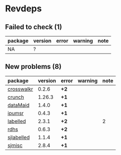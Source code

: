 # Revdeps

## Failed to check (1)

|package |version |error |warning |note |
|:-------|:-------|:-----|:-------|:----|
|NA      |?       |      |        |     |

## New problems (8)

|package                              |version |error  |warning |note |
|:------------------------------------|:-------|:------|:-------|:----|
|[crosswalkr](problems.md#crosswalkr) |0.2.6   |__+2__ |        |     |
|[crunch](problems.md#crunch)         |1.26.3  |__+1__ |        |     |
|[dataMaid](problems.md#datamaid)     |1.4.0   |__+1__ |        |     |
|[ipumsr](problems.md#ipumsr)         |0.4.3   |__+1__ |        |     |
|[labelled](problems.md#labelled)     |2.3.1   |__+2__ |        |2    |
|[rdhs](problems.md#rdhs)             |0.6.3   |__+2__ |        |     |
|[sjlabelled](problems.md#sjlabelled) |1.1.4   |__+1__ |        |     |
|[sjmisc](problems.md#sjmisc)         |2.8.4   |__+1__ |        |     |

